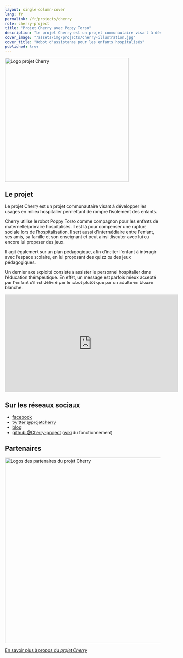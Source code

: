 ```yaml
---
layout: single-column-cover
lang: fr
permalink: /fr/projects/cherry
role: cherry-project
title: "Projet Cherry avec Poppy Torso"
description: "Le projet Cherry est un projet communautaire visant à développer les usages en milieu hospitalier permettant de rompre l'isolement des enfants"
cover_image: "/assets/img/projects/cherry-illustration.jpg"
cover_title: "Robot d'assistance pour les enfants hospitalisés"
published: true
---
```


<p class="tc"><img src="https://forum.poppy-project.org/uploads/default/original/2X/3/33984972217cd45f473246b130f0001df33ffcfc.png" alt="Logo projet Cherry" width="400"></p>

## Le projet

Le projet Cherry est un projet communautaire visant à développer les usages en milieu hospitalier permettant de rompre l'isolement des enfants.

Cherry utilise le robot Poppy Torso comme compagnon pour les enfants de maternelle/primaire hospitalisés. Il est là pour compenser une rupture sociale lors de l’hospitalisation. Il sert aussi d'intermédiaire entre l'enfant, ses amis, sa famille et son enseignant et peut ainsi discuter avec lui ou encore lui proposer des jeux.

Il agit également sur un plan pédagogique, afin d’inciter l'enfant à interagir avec l’espace scolaire, en lui proposant des quizz ou des jeux pédagogiques.

Un dernier axe exploité consiste à assister le personnel hospitalier dans l’éducation thérapeutique. En effet, un message est parfois mieux accepté par l'enfant s’il est délivré par le robot plutôt que par un adulte en blouse blanche.

<div class="tc">
  <iframe width="560" height="315" src="https://www.youtube.com/embed/URB1kDDScfM" frameborder="0" allowfullscreen></iframe>
</div>

## Sur les réseaux sociaux

- [facebook](https://www.facebook.com/projetcherry/)
- [twitter @projetcherry](https://twitter.com/projetcherry)
- [blog](https://projetcherry.wordpress.com/)
- [github @Cherry-project](https://github.com/Cherry-project) ([wiki](https://github.com/Cherry-project/cherry-software/wiki) du fonctionnement)

## Partenaires

<p class="tc"><img src="https://forum.poppy-project.org/uploads/default/original/2X/8/823785d5178763ddffb46d078c32b8d05d902be8.png" alt="Logos des partenaires du projet Cherry" width="600"></p>

<div class="follow-incentive">
  <a href="https://forum.poppy-project.org/t/cherry-presentation/1866" class="button large">En savoir plus à propos du <em>projet Cherry</em></a>
</div>

